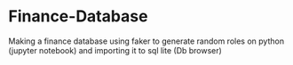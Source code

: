 # Finance-Database
Making a finance database using faker to generate random roles on python (jupyter notebook) and importing it to sql lite (Db browser)
